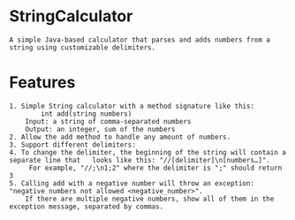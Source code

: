 # StringCalculator
    A simple Java-based calculator that parses and adds numbers from a string using customizable delimiters.

# Features
    1. Simple String calculator with a method signature like this:
            int add(string numbers)
        Input: a string of comma-separated numbers
        Output: an integer, sum of the numbers
    2. Allow the add method to handle any amount of numbers.
    3. Support different delimiters:
    4. To change the delimiter, the beginning of the string will contain a separate line that   looks like this: "//[delimiter]\n[numbers…]".
         For example, "//;\n1;2" where the delimiter is ";" should return 3
    5. Calling add with a negative number will throw an exception: "negative numbers not allowed <negative_number>".
        If there are multiple negative numbers, show all of them in the exception message, separated by commas.